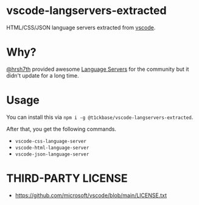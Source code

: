 # vscode-langservers-extracted

HTML/CSS/JSON language servers extracted from [vscode](https://github.com/Microsoft/vscode).

# Why?

[@hrsh7th](https://github.com/hrsh7th) provided awesome [Language Servers](https://github.com/hrsh7th/vscode-langservers-extracted) for the community but it didn't update for a long time.

# Usage

You can install this via `npm i -g @t1ckbase/vscode-langservers-extracted`.

After that, you get the following commands.

- `vscode-css-language-server`
- `vscode-html-language-server`
- `vscode-json-language-server`

# THIRD-PARTY LICENSE

- https://github.com/microsoft/vscode/blob/main/LICENSE.txt